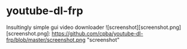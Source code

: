# youtube-dl-frp
Insultingly simple gui video downloader
![screenshot][screenshot.png]
[screenshot.png]: https://github.com/cpba/youtube-dl-frp/blob/master/screenshot.png "screenshot"
